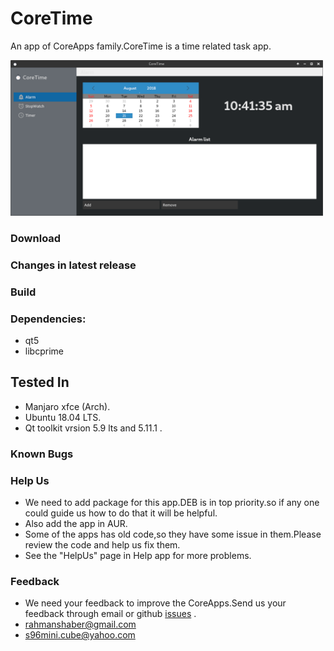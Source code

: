 # CoreTime
An app of CoreApps family.CoreTime is a time related task app.

<img src="coretime.png" width="500">

### Download

### Changes in latest release

### Build

### Dependencies:
* qt5
* libcprime

## Tested In
* Manjaro xfce (Arch).
* Ubuntu 18.04 LTS.
* Qt toolkit vrsion 5.9 lts and 5.11.1 .

### Known Bugs

### Help Us
* We need to add package for this app.DEB is in top priority.so if any one could guide us how to do that it will be helpful.
* Also add the app in AUR.
* Some of the apps has old code,so they have some issue in them.Please review the code and help us fix them.
* See the "HelpUs" page in Help app for more problems.

### Feedback
* We need your feedback to improve the CoreApps.Send us your feedback through email or github [issues](https://github.com/rahmanshaber/corebox/issues "Title") .
* rahmanshaber@gmail.com
* s96mini.cube@yahoo.com